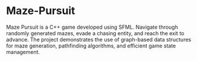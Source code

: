 # Maze-Pursuit
Maze Pursuit is a C++ game developed using SFML. Navigate through randomly generated mazes, evade a chasing entity, and reach the exit to advance. The project demonstrates the use of graph-based data structures for maze generation, pathfinding algorithms, and efficient game state management.
